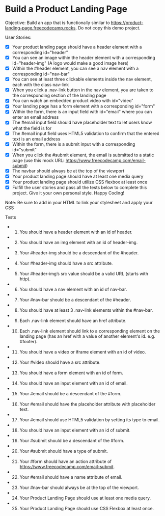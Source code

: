 # Build a Product Landing Page
Objective: Build an app that is functionally similar to https://product-landing-page.freecodecamp.rocks. Do not copy this demo project.

User Stories:

- [x] Your product landing page should have a header element with a corresponding id="header"
- [x] You can see an image within the header element with a corresponding id="header-img" (A logo would make a good image here)
- [x] Within the #header element, you can see a nav element with a corresponding id="nav-bar"
- [x] You can see at least three clickable elements inside the nav element, each with the class nav-link
- [x] When you click a .nav-link button in the nav element, you are taken to the corresponding section of the landing page
- [x] You can watch an embedded product video with id="video"
- [x] Your landing page has a form element with a corresponding id="form"
- [x] Within the form, there is an input field with id="email" where you can enter an email address
- [x] The #email input field should have placeholder text to let users know what the field is for
- [x] The #email input field uses HTML5 validation to confirm that the entered text is an email address
- [x] Within the form, there is a submit input with a corresponding id="submit"
- [x] When you click the #submit element, the email is submitted to a static page (use this mock URL: https://www.freecodecamp.com/email-submit)
- [x] The navbar should always be at the top of the viewport
- [x] Your product landing page should have at least one media query
- [x] Your product landing page should utilize CSS flexbox at least once
- [x] Fulfill the user stories and pass all the tests below to complete this project. Give it your own personal style. Happy Coding!

Note: Be sure to add <link rel="stylesheet" href="styles.css"> in your HTML to link your stylesheet and apply your CSS


Tests
- 1. You should have a header element with an id of header.
- 2. You should have an img element with an id of header-img.
- 3. Your #header-img should be a descendant of the #header.
- 4. Your #header-img should have a src attribute.
- 5. Your #header-img’s src value should be a valid URL (starts with http).
- 6. You should have a nav element with an id of nav-bar.
- 7. Your #nav-bar should be a descendant of the #header.
- 8. You should have at least 3 .nav-link elements within the #nav-bar.
- 9. Each .nav-link element should have an href attribute.
- 10. Each .nav-link element should link to a corresponding element on the landing page (has an href with a value of another element's id. e.g. #footer).
- 11. You should have a video or iframe element with an id of video.
- 12. Your #video should have a src attribute.
- 13. You should have a form element with an id of form.
- 14. You should have an input element with an id of email.
- 15. Your #email should be a descendant of the #form.
- 16. Your #email should have the placeholder attribute with placeholder text.
- 17. Your #email should use HTML5 validation by setting its type to email.
- 18. You should have an input element with an id of submit.
- 19. Your #submit should be a descendant of the #form.
- 20. Your #submit should have a type of submit.
- 21. Your #form should have an action attribute of https://www.freecodecamp.com/email-submit.
- 22. Your #email should have a name attribute of email.
- 23. Your #nav-bar should always be at the top of the viewport.
- 24. Your Product Landing Page should use at least one media query.
- 25. Your Product Landing Page should use CSS Flexbox at least once.